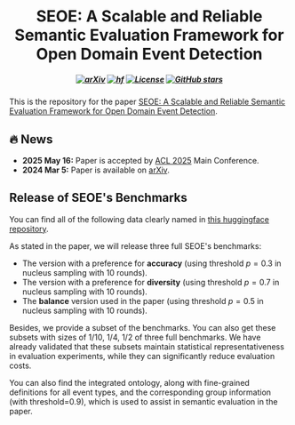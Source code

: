 <div align="center">


# SEOE: A Scalable and Reliable Semantic Evaluation Framework for Open Domain Event Detection

</div>

<h5 align=center>

[![arXiv](https://img.shields.io/badge/arXiv-2503.03303-b31b1b.svg)](https://arxiv.org/abs/2503.03303)
[![hf](https://img.shields.io/badge/🤗-Hugging%20Face-blue.svg)](https://huggingface.co/datasets/Ralston/SEOE_benchmark)
[![License](https://img.shields.io/badge/Code%20License-Apache%202.0-yellow)](https://github.com/Lyfralston/SEOE?tab=Apache-2.0-1-ov-file#readme)
[![GitHub stars](https://img.shields.io/github/stars/Lyfralston/SEOE.svg?colorA=orange&colorB=orange&logo=github)](https://github.com/Lyfralston/SEOE)

</h5>

This is the repository for the paper [SEOE: A Scalable and Reliable Semantic Evaluation Framework for Open Domain Event Detection](https://arxiv.org/abs/2503.03303).


## 🔥 News

- **2025 May 16:** Paper is accepted by [ACL 2025](https://2025.aclweb.org/) Main Conference.
- **2024 Mar 5:** Paper is available on [arXiv](https://arxiv.org/abs/2503.03303).

## Release of SEOE's Benchmarks

You can find all of the following data clearly named in [this huggingface repository](https://huggingface.co/datasets/Ralston/SEOE_benchmark).

As stated in the paper, we will release three full SEOE's benchmarks: 

- The version with a preference for **accuracy** (using threshold $p=0.3$ in nucleus sampling with 10 rounds).
- The version with a preference for **diversity** (using threshold $p=0.7$ in nucleus sampling with 10 rounds).
- The **balance** version used in the paper (using threshold $p=0.5$ in nucleus sampling with 10 rounds).

Besides, we provide a subset of the benchmarks. You can also get these subsets with sizes of 1/10, 1/4, 1/2 of three full benchmarks. We have already validated that these subsets maintain statistical representativeness in evaluation experiments, while they can significantly reduce evaluation costs.

You can also find the integrated ontology, along with fine-grained definitions for all event types, and the corresponding group information (with threshold=0.9), which is used to assist in semantic evaluation in the paper.

